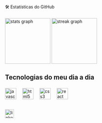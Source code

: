 <p align="left">🛠️ Estatísticas do GitHub</p>

###

<div align="left">
  <img src="https://github-readme-stats.vercel.app/api?username=pvaraujoo&hide_title=false&hide_rank=false&show_icons=true&include_all_commits=true&count_private=true&disable_animations=false&theme=dracula&locale=en&hide_border=false&order=1" height="150" alt="stats graph"  />
  <img src="https://streak-stats.demolab.com?user=pvaraujoo&locale=en&mode=daily&theme=dracula&hide_border=false&border_radius=5&order=3" height="150" alt="streak graph"  />
</div>

###

<h2 align="left">Tecnologias do meu dia a dia</h2>

###

<div align="left">
  <img src="https://skillicons.dev/icons?i=js" height="37" alt="javascript logo"  />
  <img width="12" />
  <img src="https://skillicons.dev/icons?i=html" height="37" alt="html5 logo"  />
  <img width="12" />
  <img src="https://skillicons.dev/icons?i=css" height="37" alt="css3 logo"  />
  <img width="12" />
  <img src="https://skillicons.dev/icons?i=react" height="37" alt="react logo"  />
</div>
<h2 dir="auto"></h2>

###

<div align="left">
  <a href="https://www.linkedin.com/in/paulo-victor-araujo-4182aa227/" target="_blank">
    <img src="https://img.shields.io/static/v1?message=LinkedIn&logo=linkedin&label=&color=0077B5&logoColor=white&labelColor=&style=for-the-badge" height="29" alt="linkedin logo"  />
  </a>
</div>

###


